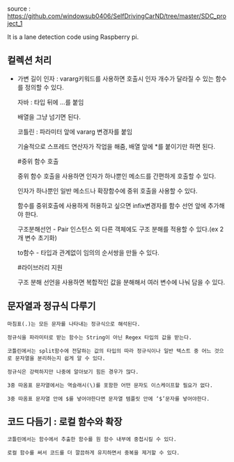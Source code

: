 source : https://github.com/windowsub0406/SelfDrivingCarND/tree/master/SDC_project_1

It is a lane detection code using Raspberry pi.


## 컬렉션 처리
     
- 가변 길이 인자 : vararg키워드를 사용하면 호출시 인자 개수가 달라질 수 있는 함수를 정의할 수 있다.
    
    자바 : 타입 뒤에 ...를 붙임
     
    배열을 그냥 넘기면 된다.
    
    코틀린 : 파라미터 앞에 vararg 변경자를 붙임
    
    기술적으로 스프레드 연산자가 작업을 해줌, 배열 앞에 *를 붙이기만 하면 된다.
    
    #중위 함수 호출
    
    중위 함수 호출을 사용하면 인자가 하나뿐인 메소드를 간편하게 호출할 수 있다.
    
    인자가 하나뿐인 일반 메소드나 확장함수에 중위 호출을 사용할 수 있다.
    
    함수를 중위호출에 사용하게 허용하고 싶으면 infix변경자를 함수 선언 앞에 추가해야 한다.
    
    구조분해선언 - Pair 인스턴스 외 다른 객체에도 구조 분해를 적용할 수 있다.(ex 2개 변수 초기화)
    
    to함수 - 타입과 관계없이 임의의 순서쌍을 만들 수 있다.
    
    #라이브러리 지원
    
    구조 분해 선언을 사용하면 복합적인 값을 분해해서 여러 변수에 나눠 담을 수 있다.
    

## 문자열과 정규식 다루기
    
    마침표(.)는 모든 문자를 나타내는 정규식으로 해석된다.
    
    정규식을 파라미터로 받는 함수는 String이 아닌 Regex 타입의 값을 받는다.
    
    코틀린에서는 split함수에 전달하는 값의 타입의 따라 정규식이나 일반 텍스트 중 어느 것으로 문자열을 분리하는지 쉽게 알 수 있다.
    
    정규식은 강력하지만 나중에 알아보기 힘든 경우가 많다.
    
    3중 따옴표 문자열에서는 역슬래시(\)를 포함한 어떤 문자도 이스케이프할 필요가 없다.
    
    3중 따옴표 문자열 안에 $를 넣어야한다면 문자열 템플릿 안에 ‘$’문자를 넣어야한다.
    

## 코드 다듬기 : 로컬 함수와 확장
    
    코틀린에서는 함수에서 추출한 함수를 원 함수 내부에 중첩시킬 수 있다.
    
    로컬 함수를 써서 코드를 더 깔끔하게 유지하면서 중복을 제거할 수 있다.
